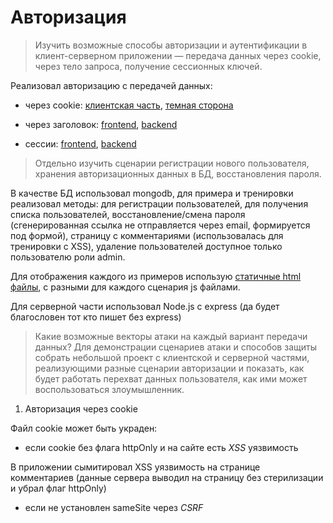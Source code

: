 # Авторизация

> Изучить возможные способы авторизации и аутентификации в клиент-серверном приложении — передача данных через cookie, через тело
> запроса, получение сессионных ключей.

Реализовал авторизацию с передачей данных:

- через cookie: [клиентская часть](https://github.com/vkosinov/learn/blob/main/src/js/authentication/cookie/frontend), [темная сторона](https://github.com/vkosinov/learn/blob/main/src/js/authentication/cookie/backend)

- через заголовок: [frontend](https://github.com/vkosinov/learn/blob/main/src/js/authentication/header/app), [backend](https://github.com/vkosinov/learn/blob/main/src/js/authentication/header/api)

- сессии: [frontend](https://github.com/vkosinov/learn/blob/main/src/js/authentication/session/app), [backend](https://github.com/vkosinov/learn/blob/main/src/js/authentication/session/api)

> Отдельно изучить сценарии регистрации нового пользователя,
> хранения авторизационных данных в БД, восстановления пароля.

В качестве БД использовал mongodb, для примера и тренировки реализовал методы: для регистрации пользователей, для получения списка пользователей, восстановление/смена пароля (сгенерированная ссылка не отправляется через email, формируется под формой), страницу с комментариями (использовалась для тренировки с XSS), удаление пользователей доступное только пользователю роли admin.

Для отображения каждого из примеров использую [статичные html файлы](https://github.com/vkosinov/learn/blob/main/src/public), с разными для каждого сценария js файлами.

Для серверной части использовал Node.js c express (да будет благословен тот кто пишет без express)

> Какие возможные векторы атаки на каждый вариант передачи данных? Для демонстрации сценариев атаки и способов защиты собрать небольшой проект с клиентской и серверной частями, реализующими разные сценарии авторизации и показать, как будет работать перехват данных пользователя, как ими может воспользоваться злоумышленник.

1. Авторизация через cookie

Файл cookie может быть украден:

- если cookie без флага httpOnly и на сайте есть _XSS_ уязвимость

В приложении сымитировал XSS уязвимость на странице комментариев (данные сервера выводил на страницу без стерилизации и убрал флаг httpOnly)

- если не установлен sameSite через _CSRF_
